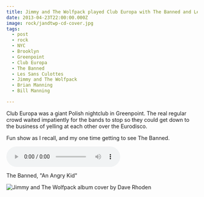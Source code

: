 ```yaml
---
title: Jimmy and The Wolfpack played Club Europa with The Banned and Les Sans Culottes.
date: 2013-04-23T22:00:00.000Z
image: rock/jandtwp-cd-cover.jpg
tags:
  - post
  - rock
  - NYC
  - Brooklyn
  - Greenpoint
  - Club Europa
  - The Banned
  - Les Sans Culottes
  - Jimmy and The Wolfpack
  - Brian Manning
  - Bill Manning

---
```


Club Europa was a giant Polish nightclub in Greenpoint. The real regular crowd waited impatiently for the bands to stop so they could get down to the business of yelling at each other over the Eurodisco.

Fun show as I recall, and my one time getting to see The Banned.

<audio src="/static/audio/TheBanned-AnAngryKid.mp3" autobuffer autoloop loop controls></audio>
<figcaption>The Banned, "An Angry Kid"</figcaption>

![Jimmy and The Wolfpack album cover by Dave Rhoden](/static/img/rock/jandtwp-cd-cover.jpg)